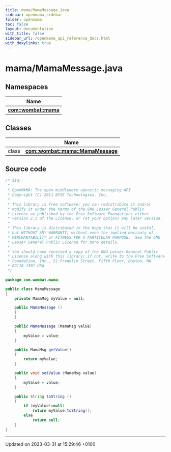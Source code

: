 ```yaml
---
title: mama/MamaMessage.java
sidebar: openmama_sidebar
folder: openmama
toc: false
layout: documentation
with_title: false
sidebar_url: /openmama_api_reference_docs.html
with_doxylinks: true
---
```


# mama/MamaMessage.java



## Namespaces

| Name           |
| -------------- |
| **[com::wombat::mama](namespacecom_1_1wombat_1_1mama.html)**  |

## Classes

|                | Name           |
| -------------- | -------------- |
| class | **[com::wombat::mama::MamaMessage](classcom_1_1wombat_1_1mama_1_1MamaMessage.html)**  |




## Source code

```java
/* $Id:
 *
 * OpenMAMA: The open middleware agnostic messaging API
 * Copyright (C) 2011 NYSE Technologies, Inc.
 *
 * This library is free software; you can redistribute it and/or
 * modify it under the terms of the GNU Lesser General Public
 * License as published by the Free Software Foundation; either
 * version 2.1 of the License, or (at your option) any later version.
 *
 * This library is distributed in the hope that it will be useful,
 * but WITHOUT ANY WARRANTY; without even the implied warranty of
 * MERCHANTABILITY or FITNESS FOR A PARTICULAR PURPOSE.  See the GNU
 * Lesser General Public License for more details.
 *
 * You should have received a copy of the GNU Lesser General Public
 * License along with this library; if not, write to the Free Software
 * Foundation, Inc., 51 Franklin Street, Fifth Floor, Boston, MA
 * 02110-1301 USA
 */

package com.wombat.mama;

public class MamaMessage
{
    private MamaMsg myValue = null;

    public MamaMessage ()
    {
    }

    public MamaMessage (MamaMsg value)
    {
        myValue = value;
    }

    public MamaMsg getValue()
    {
        return myValue;
    }

    public void setValue (MamaMsg value)
    {
        myValue = value;
    }

    public String toString ()
    {
        if (myValue!=null)
            return myValue.toString();
        else
            return null;
    }
}
```


-------------------------------

Updated on 2023-03-31 at 15:29:46 +0100
